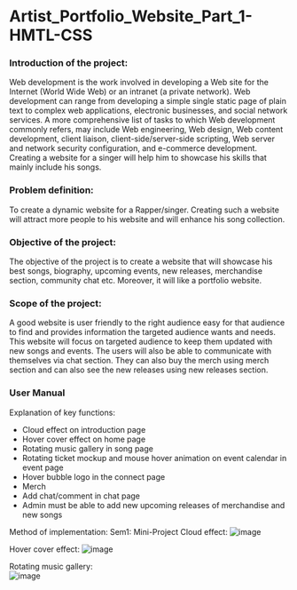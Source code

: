 # Artist_Portfolio_Website_Part_1-HMTL-CSS



<h3>Introduction of the project: </h3>
Web development is the work involved in developing a Web site for the Internet (World Wide Web) or an intranet (a private network). Web development can range from developing a simple single static page of plain text to complex web applications, electronic businesses, and social network services. A more comprehensive list of tasks to which Web development commonly refers, may include Web engineering, Web design, Web content development, client liaison, client-side/server-side scripting, Web server and network security configuration, and e-commerce development. Creating a website for a singer will help him to showcase his skills that mainly include his songs.

<h3>Problem definition:</h3>
To create a dynamic website for a Rapper/singer. Creating such a website will attract more people to his website and will enhance his song collection.

<h3>Objective of the project:</h3>
The objective of the project is to create a website that will showcase his best songs, biography, upcoming events, new releases, merchandise section, community chat etc. Moreover, it will like a portfolio website.

<h3>Scope of the project:</h3>
A good website is user friendly to the right audience easy for that audience to find and provides information the targeted audience wants and needs. This website will focus on targeted audience to keep them updated with new songs and events. The users will also be able to communicate with themselves via chat section. They can also buy the merch using merch section and can also see the new releases using new releases section.


<h3>User Manual</h3>

Explanation of key functions:
*	Cloud effect on introduction page
*	Hover cover effect on home page
*	Rotating music gallery in song page
*	Rotating ticket mockup and mouse hover animation on event calendar in event page
*	 Hover bubble logo in the connect page
*	Merch
*	Add chat/comment in chat page
*	Admin must be able to add new upcoming releases of merchandise and new songs 

Method of implementation:
Sem1: Mini-Project
Cloud effect: 
![image](https://user-images.githubusercontent.com/50983824/204728304-f1c49dc0-b074-4174-a8c5-6eb6e82d0357.png)


Hover cover effect:
 ![image](https://user-images.githubusercontent.com/50983824/204728352-25e16244-2cd5-4718-b7d9-29748cbb08d6.png)

Rotating music gallery:  
![image](https://user-images.githubusercontent.com/50983824/204728361-527f68fc-c8d0-4ed8-8ebf-f38581555239.png)


